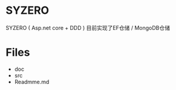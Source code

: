 # SYZERO
SYZERO ( Asp.net core + DDD )
目前实现了EF仓储 / MongoDB仓储 
# Files
 - doc
 - src
 - Readmme.md

```
